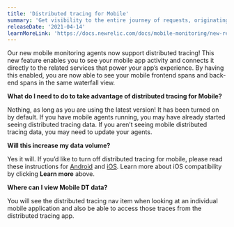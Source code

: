```yaml
---
title: 'Distributed tracing for Mobile'
summary: 'Get visibility to the entire journey of requests, originating in your mobile app as they travel through distributed systems'
releaseDate: '2021-04-14'
learnMoreLink: 'https://docs.newrelic.com/docs/mobile-monitoring/new-relic-mobile-android/get-started/new-relic-mobile-and-dt/'
---
```


Our new mobile monitoring agents now support distributed tracing! This new feature enables you to see your mobile app activity and connects it directly to the related services that power your app’s experience. By having this enabled, you are now able to see your mobile frontend spans and back-end spans in the same waterfall view.

**What do I need to do to take advantage of distributed tracing for Mobile?**

Nothing, as long as you are using the latest version! It has been turned on by default. If you have mobile agents running, you may have already started seeing distributed tracing data. If you aren’t seeing mobile distributed tracing data, you may need to update your agents.

**Will this increase my data volume?**

Yes it will. If you’d like to turn off distributed tracing for mobile, please read these instructions for [Android](https://docs.newrelic.com/docs/mobile-monitoring/new-relic-mobile-android/api-guides/android-agent-configuration-feature-flags/#dt) and [iOS](https://docs.newrelic.com/docs/mobile-monitoring/new-relic-mobile-ios/api-guides/ios-agent-configuration-feature-flags/#dt). Learn more about iOS compatibility by clicking **Learn more** above.

**Where can I view Mobile DT data?**

You will see the distributed tracing nav item when looking at an individual mobile application and also be able to access those traces from the distributed tracing app.